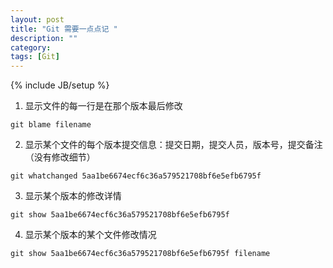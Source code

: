 ```yaml
---
layout: post
title: "Git 需要一点点记 "
description: ""
category: 
tags: [Git]
---
```

{% include JB/setup %}


1. 显示文件的每一行是在那个版本最后修改
```shell
git blame filename
```

2. 显示某个文件的每个版本提交信息：提交日期，提交人员，版本号，提交备注（没有修改细节）
```shell
git whatchanged 5aa1be6674ecf6c36a579521708bf6e5efb6795f
```

3. 显示某个版本的修改详情
```shell
git show 5aa1be6674ecf6c36a579521708bf6e5efb6795f
```

4. 显示某个版本的某个文件修改情况
```shell
git show 5aa1be6674ecf6c36a579521708bf6e5efb6795f filename
```






